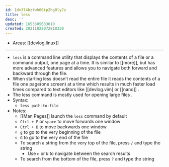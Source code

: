 ```yaml
---
id: 1dx3l4bztwh06ip2hg0ly7z
title: less
desc: ''
updated: 1653305633010
created: 20211022072818330
---
```


- Areas: [[devlog.linux]]

---

- `less` is a command line utility that displays the contents of a file or a command output, one page at a time. It is similar to [[more]], but has more advanced features and allows you to navigate both forward and backward through the file.
- When starting less doesn’t read the entire file it reads the contents of a file one page(one screen) at a time which results in much faster load times compared to text editors like [[devlog.vim] or [[nano]] .
- The less command is mostly used for opening large files .
- Syntax:
  - `less path-to-file`
- Notes:
  - [[Man Pages]] launch the `less` command by default
  - `Ctrl + F` or `space` to move forwards one window
  - `Ctrl + B` to move backwards one window
  - `g` to go to the very beginning of the file
  - `G` to go to the very end of the file
  - To search a string from the very top of the file, press `/` and type the string
    - Use `n` or `N` to navigate between the search results
  - To search from the bottom of the file, press `?` and type the string
